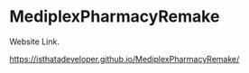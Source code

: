 # MediplexPharmacyRemake

Website Link.

https://isthatadeveloper.github.io/MediplexPharmacyRemake/
